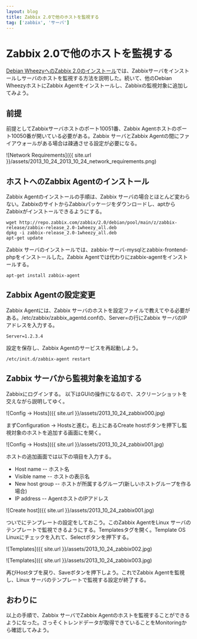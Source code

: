 ```yaml
---
layout: blog
title: Zabbix 2.0で他のホストを監視する
tag: ['zabbix', 'サーバ']
---
```


# Zabbix 2.0で他のホストを監視する

[Debian WheezyへのZabbix 2.0のインストール](http://www.xmisao.com/2013/10/23/zabbix-instration.htm)では、Zabbixサーバをインストールしサーバのホストを監視する方法を説明した。続いて、他のDebian WheezyホストにZabbix Agentをインストールし、Zabbixの監視対象に追加してみよう。

## 前提

前提としてZabbixサーバホストのポート10051番、Zabbix Agentホストのポート10050番が開いている必要がある。Zabbix サーバとZabbix Agentの間にファイアウォールがある場合は疎通させる設定が必要になる。

![Network Requirements]({{ site.url }}/assets/2013_10_24_2013_10_24_network_requirements.png)

## ホストへのZabbix Agentのインストール

Zabbix Agentのインストールの手順は、Zabbix サーバの場合とほとんど変わらない。ZabbixのサイトからZabbixパッケージをダウンロードし、aptからZabbixがインストールできるようにする。

~~~~
wget http://repo.zabbix.com/zabbix/2.0/debian/pool/main/z/zabbix-release/zabbix-release_2.0-1wheezy_all.deb
dpkg -i zabbix-release_2.0-1wheezy_all.deb
apt-get update
~~~~

Zabbix サーバのインストールでは、zabbix-サーバ-mysqlとzabbix-frontend-phpをインストールした。Zabbix Agentでは代わりにzabbix-agentをインストールする。

~~~~
apt-get install zabbix-agent
~~~~

## Zabbix Agentの設定変更

Zabbix Agentには、Zabbix サーバのホストを設定ファイルで教えてやる必要がある。/etc/zabbix/zabbix_agentd.confの、Server=の行にZabbix サーバのIPアドレスを入力する。

~~~~
Server=1.2.3.4
~~~~

設定を保存し、Zabbix Agentのサービスを再起動しよう。

~~~~
/etc/init.d/zabbix-agent restart
~~~~

## Zabbix サーバから監視対象を追加する

Zabbixにログインする。
以下はGUIの操作になるので、スクリーンショットを交えながら説明してゆく。

![Config -> Hosts]({{ site.url }}/assets/2013_10_24_zabbix000.jpg)

まずConfiguration -> Hostsと進む。右上にあるCreate hostボタンを押下し監視対象のホストを追加する画面にを開く。

![Config -> Hosts]({{ site.url }}/assets/2013_10_24_zabbix001.jpg)

ホストの追加画面では以下の項目を入力する。

- Host name -- ホスト名
- Visible name -- ホストの表示名
- New host group -- ホストが所属するグループ(新しいホストグループを作る場合)
- IP address -- AgentホストのIPアドレス

![Create host]({{ site.url }}/assets/2013_10_24_zabbix001.jpg)

ついでにテンプレートの設定をしておこう。このZabbix AgentをLinux サーバのテンプレートで監視できるようにする。Templatesタグを開く。Template OS Linuxにチェックを入れて、Selectボタンを押下する。

![Templates]({{ site.url }}/assets/2013_10_24_zabbix002.jpg)

![Templates]({{ site.url }}/assets/2013_10_24_zabbix003.jpg)

再びHostタブを戻り、Saveボタンを押下しよう。これでZabbix Agentを監視し、Linux サーバのテンプレートで監視する設定が終了する。

## おわりに

以上の手順で、Zabbix サーバでZabbix Agentのホストを監視することができるようになった。さっそくトレンドデータが取得できていることをMonitoringから確認してみよう。

